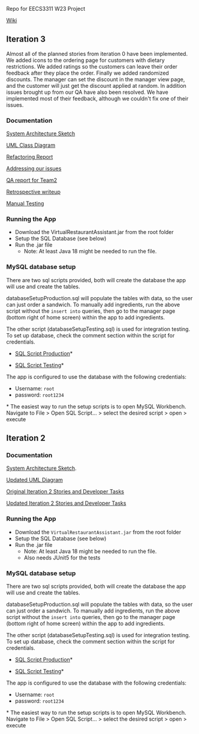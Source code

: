 Repo for EECS3311 W23 Project

 [Wiki](https://github.com/TimothyLai77/eecs-3311-project/wiki)

## Iteration 3
Almost all of the planned stories from iteration 0 have been implemented. We added icons to the ordering page for customers with dietary restrictions. We added ratings so the customers can leave their order feedback after they place the order. Finally we added randomized discounts. The manager can set the discount in the manager view page, and the customer will just get the discount applied at random. 
In addition issues brought up from our QA have also been resolved. We have implemented most of their feedback, although we couldn't fix one of their issues.

### Documentation 

[System Architecture Sketch](https://raw.githubusercontent.com/TimothyLai77/eecs-3311-project/main/Documentation/Iteration%203/System_Architecure_Sketch.pdf)

[UML Class Diagram](https://raw.githubusercontent.com/TimothyLai77/eecs-3311-project/main/Documentation/Iteration%203/UML%20Class%20DIagrams.drawio.pdf)

[Refactoring Report](https://raw.githubusercontent.com/TimothyLai77/eecs-3311-project/main/Documentation/Iteration%203/Refactor%20Writeup.pdf)

[Addressing our issues](https://raw.githubusercontent.com/TimothyLai77/eecs-3311-project/main/Documentation/Iteration%203/EECS%203311%20-%20QA%20Bug%20Fix%20Report.pdf)

[QA report for Team2](https://raw.githubusercontent.com/TimothyLai77/eecs-3311-project/main/Documentation/Iteration%203/Bug%20Report%20List%20for%20Team2.pdf)

[Retrospective writeup](https://raw.githubusercontent.com/TimothyLai77/eecs-3311-project/main/Documentation/Iteration%203/Software%20Design%20Retrospective-1.pdf)

[Manual Testing](https://raw.githubusercontent.com/TimothyLai77/eecs-3311-project/main/Documentation/Iteration%203/Manual%20User%20Story%20Testing.pdf)


### Running the App
* Download the VirtualRestaurantAssistant.jar from the root folder
* Setup the SQL Database (see below)
* Run the .jar file 
   * Note: At least Java 18 might be needed to run the file.

### MySQL database setup
There are two sql scripts provided, both will create the database the app will use and create the tables. 

databaseSetupProduction.sql will populate the tables with data, so the user can just order a sandwich. To manually add ingredients, run the above script without the `insert into` queries, then go to the manager page (bottom right of home screen)  within the app to add ingredients. 

The other script (databaseSetupTesting.sql) is used for integration testing. To set up database, check the comment section within the script for credentials. 

* [SQL Script Production](https://raw.githubusercontent.com/TimothyLai77/eecs-3311-project/main/databaseSetupProduction.sql)*

* [SQL Script Testing](https://raw.githubusercontent.com/TimothyLai77/eecs-3311-project/main/databaseSetupTesting.sql)*

The app is configured to use the database with the following credentials:
* Username: `root`
* password: `root1234`



\* The easiest way to run the setup scripts is to open MySQL Workbench. Navigate to File > Open SQL Script... > select the desired script > open > execute 




## Iteration 2
### Documentation

[System Architecture Sketch](https://raw.githubusercontent.com/TimothyLai77/eecs-3311-project/main/Documentation/Iteration%202/updated%20sas.png).

[Updated UML Diagram](https://raw.githubusercontent.com/TimothyLai77/eecs-3311-project/main/Documentation/Iteration%202/iteration2_uml_diagram.pdf)

[Original Iteration 2 Stories and Developer Tasks](https://raw.githubusercontent.com/TimothyLai77/eecs-3311-project/main/Documentation/Iteration%202/iteration2_original_stories%20.png)

[Updated Iteration 2 Stories and Developer Tasks](https://raw.githubusercontent.com/TimothyLai77/eecs-3311-project/main/Documentation/Iteration%202/iteration2_updated_stories_with_client_feature.png) 

### Running the App
* Download the `VirtualRestaurantAssistant.jar` from the root folder
* Setup the SQL Database (see below)
* Run the .jar file
   * Note: At least Java 18 might be needed to run the file.
   * Also needs JUnit5 for the tests



### MySQL database setup
There are two sql scripts provided, both will create the database the app will use and create the tables. 

databaseSetupProduction.sql will populate the tables with data, so the user can just order a sandwich. To manually add ingredients, run the above script without the `insert into` queries, then go to the manager page (bottom right of home screen)  within the app to add ingredients. 

The other script (databaseSetupTesting.sql) is used for integration testing. To set up database, check the comment section within the script for credentials. 

* [SQL Script Production](https://raw.githubusercontent.com/TimothyLai77/eecs-3311-project/main/databaseSetupProduction.sql)*

* [SQL Script Testing](https://raw.githubusercontent.com/TimothyLai77/eecs-3311-project/main/databaseSetupTesting.sql)*

The app is configured to use the database with the following credentials:
* Username: `root`
* password: `root1234`



\* The easiest way to run the setup scripts is to open MySQL Workbench. Navigate to File > Open SQL Script... > select the desired script > open > execute 
